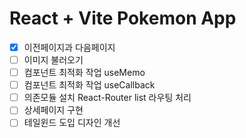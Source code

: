 # React + Vite Pokemon App

- [x] 이전페이지과 다음페이지
- [ ] 이미지 불러오기
- [ ] 컴포넌트 최적화 작업 useMemo
- [ ] 컴포넌트 최적화 작업 useCallback
- [ ] 의존모듈 설치 React-Router list 라우팅 처리
- [ ] 상세페이지 구현
- [ ] 테일윈드 도입 디자인 개선
